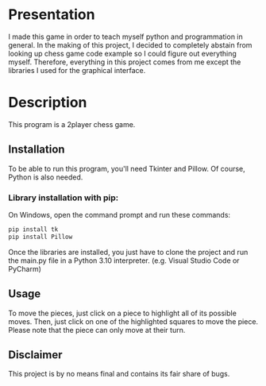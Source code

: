# Presentation
I made this game in order to teach myself python and programmation in general. In the making of this project, I decided to completely abstain from looking up chess game code example so I could figure out everything myself. Therefore, everything in this project comes from me except the libraries I used for the graphical interface.

# Description
This program is a 2player chess game.

## Installation
To be able to run this program, you'll need Tkinter and Pillow. Of course, Python is also needed.

### Library installation with pip:
On Windows, open the command prompt and run these commands:
```bash
pip install tk
pip install Pillow
```
Once the libraries are installed, you just have to clone the project and run the main.py file in a Python 3.10 interpreter. (e.g. Visual Studio Code or PyCharm)

## Usage
To move the pieces, just click on a piece to highlight all of its possible moves. Then, just click on one of the highlighted squares to move the piece. Please note that the piece can only move at their turn. 

## Disclaimer
This project is by no means final and contains its fair share of bugs.
